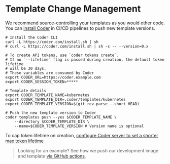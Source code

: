 # Template Change Management

We recommend source-controlling your templates as you would other
code. You can [install Coder](../install/) in CI/CD pipelines to push new
template versions.

```console
# Install the Coder CLI
curl -L https://coder.com/install.sh | sh
# curl -L https://coder.com/install.sh | sh -s -- --version=0.x

# To create API tokens, use `coder tokens create`.
# If no `--lifetime` flag is passed during creation, the default token lifetime
# will be 30 days.
# These variables are consumed by Coder
export CODER_URL=https://coder.example.com
export CODER_SESSION_TOKEN=*****

# Template details
export CODER_TEMPLATE_NAME=kubernetes
export CODER_TEMPLATE_DIR=.coder/templates/kubernetes
export CODER_TEMPLATE_VERSION=$(git rev-parse --short HEAD)

# Push the new template version to Coder
coder templates push --yes $CODER_TEMPLATE_NAME \
    --directory $CODER_TEMPLATE_DIR \
    --name=$CODER_TEMPLATE_VERSION # Version name is optional
```

To cap token lifetime on creation, [configure Coder server to set a
shorter max token lifetime](../cli/server.md#--max-token-lifetime)

> Looking for an example? See how we push our development image and
> template [via GitHub
> actions](https://github.com/coder/coder/blob/main/.github/workflows/dogfood.yaml).


